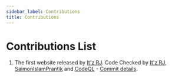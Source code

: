 ```yaml
---
sidebar_label: Contributions
title: Contributions
---
```


# Contributions List

1. The first website released by [It'z RJ](https://github.com/itz-rj-here). Code Checked by [It'z RJ](https://github.com/itz-rj-here), [SaimonIslamPrantik](https://github.com/SaimonIslamPrantik) and [CodeQL](https://codeql.github.com/) - [Commit details](https://github.com/itz-rj-here/Custom-ROM-List/commits?author=itz-rj-here).
